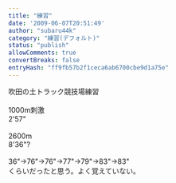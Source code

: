 ```yaml
---
title: "練習"
date: '2009-06-07T20:51:49'
author: "subaru44k"
category: "練習(デフォルト)"
status: "publish"
allowComments: true
convertBreaks: false
entryHash: "ff9fb57b2f1ceca6ab6700cbe9d1a75e"
---
```

吹田の土トラック競技場練習<br>
<br>
1000m刺激<br>
2'57"<br>
<br>
2600m<br>
8'36"?<br>
<br>
36"→76"→76"→77"→79"→83"→83"<br>
くらいだったと思う。よく覚えていない。
